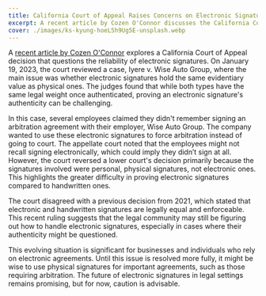 ```yaml
---
title: California Court of Appeal Raises Concerns on Electronic Signature Validity
excerpt: A recent article by Cozen O'Connor discusses the California Court of Appeal's concerns about electronic signature validity.
cover: ./images/ks-kyung-hoeL5h9Ug5E-unsplash.webp
---
```


A [recent article by Cozen O'Connor](https://www.cozen.com/news-resources/publications/2023/ca-court-of-appeal-calls-into-question-evidentiary-value-of-e-signatures) explores a California Court of Appeal decision that questions the reliability of electronic signatures. On January 19, 2023, the court reviewed a case, Iyere v. Wise Auto Group, where the main issue was whether electronic signatures hold the same evidentiary value as physical ones. The judges found that while both types have the same legal weight once authenticated, proving an electronic signature's authenticity can be challenging.

In this case, several employees claimed they didn't remember signing an arbitration agreement with their employer, Wise Auto Group. The company wanted to use these electronic signatures to force arbitration instead of going to court. The appellate court noted that the employees might not recall signing electronically, which could imply they didn’t sign at all. However, the court reversed a lower court's decision primarily because the signatures involved were personal, physical signatures, not electronic ones. This highlights the greater difficulty in proving electronic signatures compared to handwritten ones.

The court disagreed with a previous decision from 2021, which stated that electronic and handwritten signatures are legally equal and enforceable. This recent ruling suggests that the legal community may still be figuring out how to handle electronic signatures, especially in cases where their authenticity might be questioned.

This evolving situation is significant for businesses and individuals who rely on electronic agreements. Until this issue is resolved more fully, it might be wise to use physical signatures for important agreements, such as those requiring arbitration. The future of electronic signatures in legal settings remains promising, but for now, caution is advisable.
